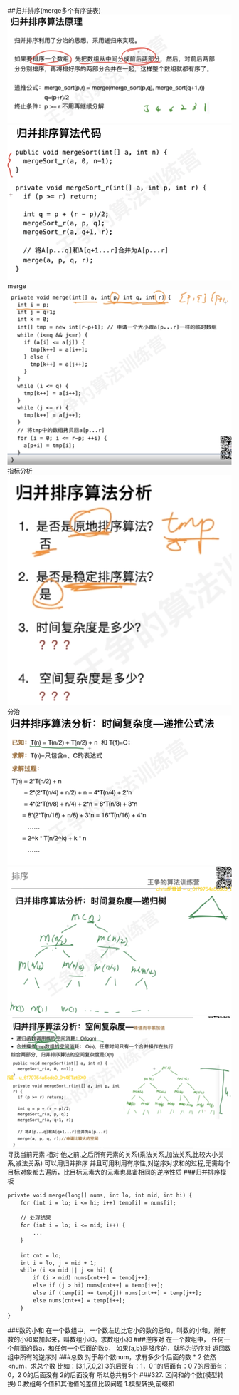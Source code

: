 ##归并排序(merge多个有序链表)
![](.z_01_算法_类别_排序_images/f48e33e5.png)
![](.z_01_算法_类别_排序_images/3b5872a7.png)
merge
![](.z_01_算法_类别_排序_images/161f2522.png)
指标分析
![](.z_01_算法_类别_排序_images/67f5927a.png)
分治
![](.z_01_算法_类别_排序_images/a3d79538.png)
![](.z_01_算法_类别_排序_images/2d54e877.png)
![](.z_01_算法_类别_排序_images/0262a365.png)
寻找当前元素 相对 他之前,之后所有元素的关系(乘法关系,加法关系,比较大小关系,减法关系) 可以用归并排序
并且可用利用有序性,对逆序对求和的过程,无需每个目标对象都去遍历，比目标元素大的元素也具备相同的逆序性质
[](https://github.com/algorithmzuo/algorithmbasic2020/tree/master/src/class04)
###归并排序模板
```asp
private void merge(long[] nums, int lo, int mid, int hi) {
    for (int i = lo; i <= hi; i++) temp[i] = nums[i];
    
    // 处理结果
    for (int i = lo; i <= mid; i++) {
        ...
    }

    int cnt = lo;
    int i = lo, j = mid + 1;
    while (i <= mid || j <= hi) {
        if (i > mid) nums[cnt++] = temp[j++];
        else if (j > hi) nums[cnt++] = temp[i++];
        else if (temp[i] >= temp[j]) nums[cnt++] = temp[j++];
        else nums[cnt++] = temp[i++];
    }
}
```
###数的小和
在一个数组中，一个数左边比它小的数的总和，叫数的小和，所有数的小和累加起来，叫数组小和。求数组小和
###逆序对
在一个数组中，
任何一个前面的数a，和任何一个后面的数b，
如果(a,b)是降序的，就称为逆序对
返回数组中所有的逆序对
###总数
对于每个数num，求有多少个后面的数 * 2 依然<num，求总个数
比如：[3,1,7,0,2]
3的后面有：1，0
1的后面有：0
7的后面有：0，2
0的后面没有
2的后面没有
所以总共有5个
###327. 区间和的个数(模型转换)
0.数组每个值和其他值的差值比较问题
1.模型转换,前缀和
[](https://leetcode.cn/problems/count-of-range-sum/solution/by-lfool-pkli/)
